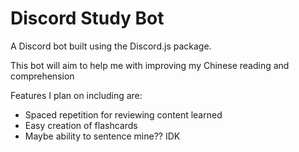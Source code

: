 # Discord Study Bot

A Discord bot built using the Discord.js package.

This bot will aim to help me with improving my Chinese reading and comprehension

Features I plan on including are:

-   Spaced repetition for reviewing content learned
-   Easy creation of flashcards
-   Maybe ability to sentence mine?? IDK
